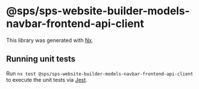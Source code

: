 # @sps/sps-website-builder-models-navbar-frontend-api-client

This library was generated with [Nx](https://nx.dev).

## Running unit tests

Run `nx test @sps/sps-website-builder-models-navbar-frontend-api-client` to execute the unit tests via [Jest](https://jestjs.io).
